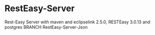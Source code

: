 # RestEasy-Server
Rest-Easy Server with maven and eclipselink 2.5.0, RESTEasy 3.0.13 and postgres
BRANCH RestEasy-Server-Json
